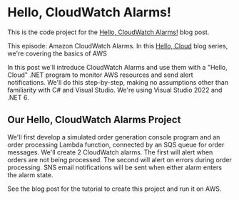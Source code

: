 # Hello, CloudWatch Alarms!

This is the code project for the [Hello, CloudWatch Alarms!](https://davidpallmann.hashnode.dev/hello-cloudwatch-alarms) blog post.

This episode: Amazon CloudWatch Alarms. In this [Hello, Cloud](https://davidpallmann.hashnode.dev/hello-cloud) blog series, we're covering the basics of AWS 

In this post we'll introduce CloudWatch Alarms and use them with a "Hello, Cloud" .NET program to monitor AWS resources and send alert notifications. We'll do this step-by-step, making no assumptions other than familiarity with C# and Visual Studio. We're using Visual Studio 2022 and .NET 6.

## Our Hello, CloudWatch Alarms Project

We'll first develop a simulated order generation console program and an order processing Lambda function, connected by an SQS queue for order messages. We'll create 2 CloudWatch alarms. The first will alert when orders are not being processed. The second will alert on errors during order processing. SNS email notifications will be sent when either alarm enters the alarm state.

See the blog post for the tutorial to create this project and run it on AWS.

